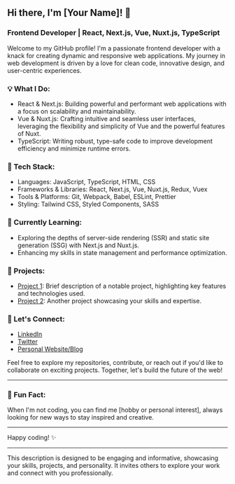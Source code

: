 ## Hi there, I'm [Your Name]! 👋

### Frontend Developer | React, Next.js, Vue, Nuxt.js, TypeScript

Welcome to my GitHub profile! I'm a passionate frontend developer with a knack for creating dynamic and responsive web applications. My journey in web development is driven by a love for clean code, innovative design, and user-centric experiences.

### 💡 What I Do:
- React & Next.js: Building powerful and performant web applications with a focus on scalability and maintainability.
- Vue & Nuxt.js: Crafting intuitive and seamless user interfaces, leveraging the flexibility and simplicity of Vue and the powerful features of Nuxt.
- TypeScript: Writing robust, type-safe code to improve development efficiency and minimize runtime errors.

### 🔧 Tech Stack:
- Languages: JavaScript, TypeScript, HTML, CSS
- Frameworks & Libraries: React, Next.js, Vue, Nuxt.js, Redux, Vuex
- Tools & Platforms: Git, Webpack, Babel, ESLint, Prettier
- Styling: Tailwind CSS, Styled Components, SASS

### 🌱 Currently Learning:
- Exploring the depths of server-side rendering (SSR) and static site generation (SSG) with Next.js and Nuxt.js.
- Enhancing my skills in state management and performance optimization.

### 🚀 Projects:
- [Project 1](link): Brief description of a notable project, highlighting key features and technologies used.
- [Project 2](link): Another project showcasing your skills and expertise.

### 🤝 Let's Connect:
- [LinkedIn](link)
- [Twitter](link)
- [Personal Website/Blog](link)

Feel free to explore my repositories, contribute, or reach out if you'd like to collaborate on exciting projects. Together, let's build the future of the web!

---

### 🌟 Fun Fact:
When I'm not coding, you can find me [hobby or personal interest], always looking for new ways to stay inspired and creative.

---

Happy coding! ✨

---

This description is designed to be engaging and informative, showcasing your skills, projects, and personality. It invites others to explore your work and connect with you professionally.
